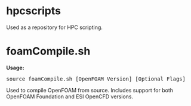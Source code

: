 # hpcscripts
Used as a repository for HPC scripting.

# foamCompile.sh
**Usage:**
<pre>
source foamCompile.sh [OpenFOAM Version] [Optional Flags]
</pre>

Used to compile OpenFOAM from source. Includes support for both OpenFOAM Foundation and ESI OpenCFD versions.

